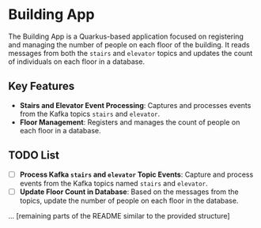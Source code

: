 # Building App

The Building App is a Quarkus-based application focused on registering and managing the number of people on each floor of the building. It reads messages from both the `stairs` and `elevator` topics and updates the count of individuals on each floor in a database.

## Key Features

- **Stairs and Elevator Event Processing**: Captures and processes events from the Kafka topics `stairs` and `elevator`.
- **Floor Management**: Registers and manages the count of people on each floor in a database.

## TODO List
- [ ] **Process Kafka `stairs` and `elevator` Topic Events**: Capture and process events from the Kafka topics named `stairs` and `elevator`.
- [ ] **Update Floor Count in Database**: Based on the messages from the topics, update the number of people on each floor in the database.

... [remaining parts of the README similar to the provided structure]
